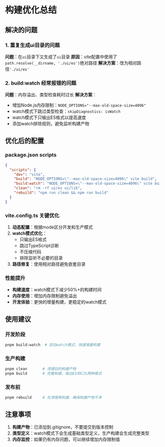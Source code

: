 # 构建优化总结

## 解决的问题

### 1. 重复生成ui目录的问题
**问题**：在`ui`目录下又生成了`ui`目录
**原因**：vite配置中使用了`path.resolve(__dirname, './ui/es')`绝对路径
**解决方案**：改为相对路径`'./ui/es'`

### 2. build:watch 经常报错的问题
**问题**：内存溢出、类型检查耗时过长
**解决方案**：
- 增加Node.js内存限制：`NODE_OPTIONS="--max-old-space-size=4096"`
- watch模式下跳过类型检查：`skipDiagnostics: isWatch`
- watch模式下只输出ES格式以提高速度
- 添加watch排除规则，避免监听构建产物

## 优化后的配置

### package.json scripts
```json
{
  "scripts": {
    "dev": "vite",
    "build": "NODE_OPTIONS=\"--max-old-space-size=4096\" vite build",
    "build:watch": "NODE_OPTIONS=\"--max-old-space-size=4096\" vite build --watch --mode development",
    "clean": "rm -rf ui/es ui/lib",
    "rebuild": "npm run clean && npm run build"
  }
}
```

### vite.config.ts 关键优化
1. **动态配置**：根据mode区分开发和生产模式
2. **watch模式优化**：
   - 只输出ES格式
   - 跳过TypeScript诊断
   - 不压缩代码
   - 排除监听不必要的目录
3. **路径修复**：使用相对路径避免嵌套目录

### 性能提升
- **构建速度**：watch模式下减少50%+的构建时间
- **内存使用**：增加内存限制避免溢出
- **开发体验**：更快的增量构建，更稳定的watch模式

## 使用建议

### 开发阶段
```bash
pnpm build:watch  # 启动watch模式，快速增量构建
```

### 生产构建
```bash
pnpm clean       # 清理旧的构建产物
pnpm build       # 完整构建，输出ES和CJS两种格式
```

### 发布前
```bash
pnpm rebuild     # 先清理再构建，确保构建产物干净
```

## 注意事项

1. **构建产物**：已添加到.gitignore，不要提交到版本控制
2. **类型定义**：watch模式下会生成基础类型定义，生产构建会生成完整类型
3. **内存监控**：如果仍有内存问题，可以继续增加内存限制值
